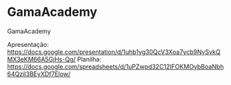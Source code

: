 # GamaAcademy
GamaAcademy

Apresentação: https://docs.google.com/presentation/d/1uhb1yg30QcV3Xoa7ycb9NySvkQMX3eKM66A5GjHs-Qg/
Planilha: https://docs.google.com/spreadsheets/d/1uPZwpd32C12IFOKMOybBoaNbh64QziI3BEyXDf7Elow/
